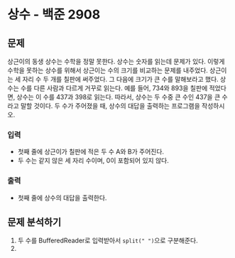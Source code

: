 # 상수 - 백준 2908
## 문제
상근이의 동생 상수는 수학을 정말 못한다. 상수는 숫자를 읽는데 문제가 있다. 이렇게 수학을 못하는 상수를 위해서 상근이는 수의 크기를 비교하는 문제를 내주었다. 상근이는 세 자리 수 두 개를 칠판에 써주었다. 그 다음에 크기가 큰 수를 말해보라고 했다.
상수는 수를 다른 사람과 다르게 거꾸로 읽는다. 예를 들어, 734와 893을 칠판에 적었다면, 상수는 이 수를 437과 398로 읽는다. 따라서, 상수는 두 수중 큰 수인 437을 큰 수라고 말할 것이다.
두 수가 주어졌을 때, 상수의 대답을 출력하는 프로그램을 작성하시오.

### 입력
- 첫째 줄에 상근이가 칠판에 적은 두 수 A와 B가 주어진다.
- 두 수는 같지 않은 세 자리 수이며, 0이 포함되어 있지 않다.
### 출력
- 첫째 줄에 상수의 대답을 출력한다.

## 문제 분석하기
1. 두 수를 BufferedReader로 입력받아서 `split(" ")`으로 구분해준다.
2. 